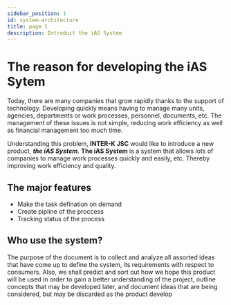 ```yaml
---
sidebar_position: 1
id: system-architecture
title: page 1
description: Introduct the iAS System
---
```


# The reason for developing the iAS Sytem

Today, there are many companies that grow rapidly thanks to the support of technology. Developing quickly means having to manage many units, agencies, departments or work processes, personnel, documents, etc. The management of these issues is not simple, reducing work efficiency as well as financial management too much time.

Understanding this problem, **INTER-K JSC** would like to introduce a new product, ***the iAS System***. **The iAS System** is a system that allows lots of companies to manage work processes quickly and easily, etc. Thereby improving work efficiency and quality.

## The major features
- Make the task defination on demand
- Create pipline of the proccess
- Tracking status of the process

## Who use the system?
The purpose of the document is to collect and analyze all assorted ideas that have come up to define the system, its requirements with respect to consumers. Also, we shall predict and sort out how we hope this product will be used in order to gain a better understanding of the project, outline concepts that may be developed later, and document ideas that are being considered, but may be discarded as the product develop
